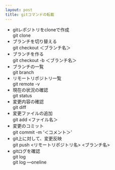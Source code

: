 ```yaml
---
layout: post
title: gitコマンドの転載
---
```


- gitレポジトリをcloneで作成  
  git clone <git Url>
- ブランチを切り替える  
  git checkout ＜ブランチ名＞
- ブランチを作る  
  git checkout -b ＜ブランチ名＞
- ブランチの一覧  
  git branch
- リモートリポジトリ一覧  
  git remote -v
- 現在の状況の確認  
  git status
- 変更内容の確認  
  git diff
- 変更ファイルの追加  
  git add <ファイル名＞
- 変更のコミット  
  git commit -m ‘＜コメント＞’
- git上に対して、変更反映  
  git push <リモートリポジトリ名> <ブランチ名>
- gitログを確認  
  git log  
  git log —oneline
